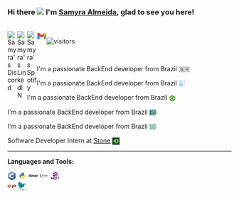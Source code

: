 ### Hi there <img src="https://media.giphy.com/media/hvRJCLFzcasrR4ia7z/giphy.gif" width="25px"> I'm <a href="#"> Samyra Almeida</a>, glad to see you here!

<br />

<a href="https://discordapp.com/users/735125769998565388">
  <img align="left" alt="Samyra's Discord" width="22px" src="https://raw.githubusercontent.com/peterthehan/peterthehan/master/assets/discord.svg" />
</a>
<a href="https://www.linkedin.com/in/samyraalmeida/">
  <img align="left" alt="Samyra's LinkedIN" width="22px" src="https://raw.githubusercontent.com/peterthehan/peterthehan/master/assets/linkedin.svg" />
</a>
<a href="https://open.spotify.com/user/samyy-02">
  <img align="left" alt="Samyra's Spotify" width="22px" src="https://raw.githubusercontent.com/peterthehan/peterthehan/master/assets/spotify.svg" />
</a>

<a href="samyravlalmeida@gmail.com">
  <img align="left" alt="Samyra's Spotify" width="22px" src="https://raw.githubusercontent.com/samyraalmeida/samyraalmeida/master/assets/icons/svg/gmail.svg" />
</a>


![visitors](https://visitor-badge.glitch.me/badge?page_id=${your.username}.${your.repo.id})

<br />

I'm a passionate BackEnd developer from Brazil 🇧🇷

I'm a passionate BackEnd developer from Brazil <a href="https://www.stone.com.br/">
  <img align="center" alt="Brazil" width="16px" src="https://raw.githubusercontent.com/samyraalmeida/samyraalmeida/master/assets/icons/svg/icons8-brazil.svg" />
</a>

I'm a passionate BackEnd developer from Brazil <a href="https://www.stone.com.br/">
  <img align="center" alt="Brazil" width="16px" src="https://raw.githubusercontent.com/samyraalmeida/samyraalmeida/master/assets/icons/svg/icons8-brazil2.svg" />
</a>

I'm a passionate BackEnd developer from Brazil <a href="https://www.stone.com.br/">
  <img align="center" alt="Brazil" width="16px" src="https://raw.githubusercontent.com/samyraalmeida/samyraalmeida/master/assets/icons/svg/icons8-brazil-flag.svg" />
</a>

I'm a passionate BackEnd developer from Brazil <a href="https://www.stone.com.br/">
  <img align="center" alt="Brazil" width="16px" src="https://raw.githubusercontent.com/samyraalmeida/samyraalmeida/master/assets/icons/svg/icons8-brazil-flag2.svg" />
</a>

Software Developer Intern at <a href="https://www.stone.com.br/">Stone</a> 
<a href="https://www.stone.com.br/">
  <img align="center" alt="Stone Co." width="16px" src="https://raw.githubusercontent.com/samyraalmeida/samyraalmeida/master/assets/icons/png/stone.png" />
</a>


<!--
I am an undergraduate student in Industrial Mathematics at Universidade Federal do Ceará (UFC). In the RAITec UFC project, I am part of the innovation sector, which is responsible for project development in IoT and robotics. In addition, I have attended several scientific competitions during my school life, with a passion focused on computer competitions. I am interested in learning new technologies in Data Science, Machine Learning, IoT, and robotics fields.
-->

---
**Languages and Tools:**

<code><img alt="C++" height="20" src="https://raw.githubusercontent.com/github/explore/180320cffc25f4ed1bbdfd33d4db3a66eeeeb358/topics/cpp/cpp.png"></code>
<code><img alt="Python" height="20" src="https://raw.githubusercontent.com/github/explore/80688e429a7d4ef2fca1e82350fe8e3517d3494d/topics/python/python.png"></code>
<code><img alt="Django" height="20" src="https://raw.githubusercontent.com/github/explore/80688e429a7d4ef2fca1e82350fe8e3517d3494d/topics/django/django.png"></code>
<code><img alt="Flask" height="20" src="https://raw.githubusercontent.com/github/explore/80688e429a7d4ef2fca1e82350fe8e3517d3494d/topics/flask/flask.png"></code>
<code><img alt="MQTT" height="20" src="https://raw.githubusercontent.com/samyraalmeida/samyraalmeida/master/assets/icons/svg/mqtt.svg">
</code>
<code><img alt="Git" height="20" src="https://raw.githubusercontent.com/github/explore/80688e429a7d4ef2fca1e82350fe8e3517d3494d/topics/git/git.png"></code>
<code><img alt="Latex" height="20" src="https://raw.githubusercontent.com/github/explore/80688e429a7d4ef2fca1e82350fe8e3517d3494d/topics/latex/latex.png">
</code>

<!-- backup

![](https://visitor-badge.glitch.me/badge?page_id=samyraalmeida.samyraalmeida)

![visitor badge](https://visitor-badge.glitch.me/badge?page_id=samyraalmeida.visitor-badge)

Glad to see you here! ![visitors](https://visitor-badge.glitch.me/badge?page_id=${your.username}.${your.repo.id}) 

<code>
  <img alt="" height="20" src="">
</code>

### Hi there 👋, I'm <a href="#"> Samyra Almeida </a>

 Glad to see you here! ![visitors](https://visitor-badge.glitch.me/badge?page_id=${your.username}.${your.repo.id}) 


**samyraalmeida/samyraalmeida** is a ✨ _special_ ✨ repository because its `README.md` (this file) appears on your GitHub profile.

Here are some ideas to get you started:

- 🔭 I’m currently working on ...
- 🌱 I’m currently learning ...
- 👯 I’m looking to collaborate on ...
- 🤔 I’m looking for help with ...
- 💬 Ask me about ...
- 📫 How to reach me: ...
- 😄 Pronouns: ...
- ⚡ Fun fact: ...
-->
